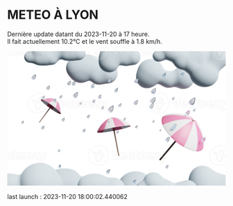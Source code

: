 # METEO À LYON

Dernière update datant du 2023-11-20 à 17 heure.  
Il fait actuellement 10.2°C et le vent souffle à 1.8 km/h.      

![](./.github/rain.png)

last launch : 2023-11-20 18:00:02.440062

